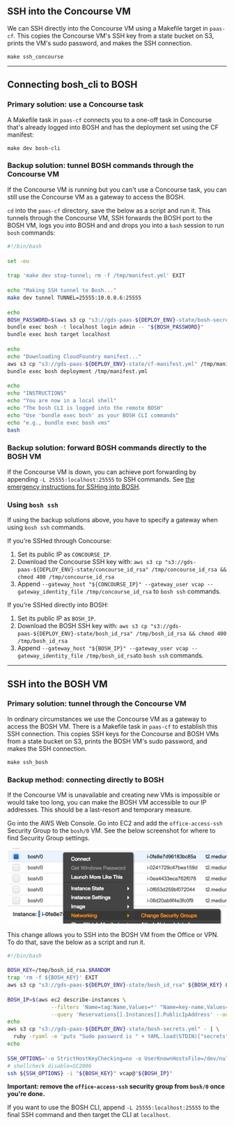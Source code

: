## SSH into the Concourse VM

We can SSH directly into the Concourse VM using a Makefile target in `paas-cf`. This copies the Concourse VM's SSH key from a state bucket on S3, prints the VM's sudo password, and makes the SSH connection.

```
make ssh_concourse
```

---

## Connecting bosh_cli to BOSH

### Primary solution: use a Concourse task

A Makefile task in `paas-cf` connects you to a one-off task in Concourse that's already logged into BOSH and has the deployment set using the CF manifest:

```
make dev bosh-cli
```

### Backup solution: tunnel BOSH commands through the Concourse VM

If the Concourse VM is running but you can't use a Concourse task, you can still use the Concourse VM as a gateway to access the BOSH.

`cd` into the `paas-cf` directory, save the below as a script and run it. This tunnels through the Concourse VM, SSH forwards the BOSH port to the BOSH VM, logs you into BOSH and and drops you into a `bash` session to run `bosh` commands:

```bash
#!/bin/bash

set -eu

trap 'make dev stop-tunnel; rm -f /tmp/manifest.yml' EXIT

echo "Making SSH tunnel to Bosh..."
make dev tunnel TUNNEL=25555:10.0.0.6:25555

echo
BOSH_PASSWORD=$(aws s3 cp "s3://gds-paas-${DEPLOY_ENV}-state/bosh-secrets.yml" - | awk '/bosh_admin_password/ {print $2}')
bundle exec bosh -t localhost login admin -- "${BOSH_PASSWORD}"
bundle exec bosh target localhost

echo
echo "Downloading CloudFoundry manifest..."
aws s3 cp "s3://gds-paas-${DEPLOY_ENV}-state/cf-manifest.yml" /tmp/manifest.yml
bundle exec bosh deployment /tmp/manifest.yml

echo
echo "INSTRUCTIONS"
echo "You are now in a local shell"
echo "The bosh CLI is logged into the remote BOSH"
echo "Use 'bundle exec bosh' as your BOSH CLI commands"
echo "e.g., bundle exec bosh vms"
bash
```

### Backup solution: forward BOSH commands directly to the BOSH VM

If the Concourse VM is down, you can achieve port forwarding by appending `-L 25555:localhost:25555` to SSH commands. See [the emergency instructions for SSHing into BOSH](#backup-method-connecting-directly-to-bosh).

### Using `bosh ssh`

If using the backup solutions above, you have to specify a gateway when using `bosh ssh` commands. 

If you're SSHed through Concourse:

1. Set its public IP as `CONCOURSE_IP`.
2. Download the Concourse SSH key with: `aws s3 cp "s3://gds-paas-${DEPLOY_ENV}-state/concourse_id_rsa" /tmp/concourse_id_rsa && chmod 400 /tmp/concourse_id_rsa`
3. Append `--gateway_host "${CONCOURSE_IP}" --gateway_user vcap --gateway_identity_file /tmp/concourse_id_rsa` to `bosh ssh` commands.

If you're SSHed directly into BOSH:

1. Set its public IP as `BOSH_IP`.
2. Download the BOSH SSH key with: `aws s3 cp "s3://gds-paas-${DEPLOY_ENV}-state/bosh_id_rsa" /tmp/bosh_id_rsa && chmod 400 /tmp/bosh_id_rsa`
3. Append `--gateway_host "${BOSH_IP}" --gateway_user vcap --gateway_identity_file /tmp/bosh_id_rsa`to `bosh ssh` commands.

---

## SSH into the BOSH VM

### Primary solution: tunnel through the Concourse VM

In ordinary circumstances we use the Concourse VM as a gateway to access the BOSH VM. There is a Makefile task in `paas-cf` to establish this SSH connection.  This copies SSH keys for the Concourse and BOSH VMs from a state bucket on S3, prints the BOSH VM's sudo password, and makes the SSH connection.

```
make ssh_bosh
```

### Backup method: connecting directly to BOSH

If the Concourse VM is unavailable and creating new VMs is impossible or would take too long, you can make the BOSH VM accessible to our IP addresses. This should be a last-resort and temporary measure.

Go into the AWS Web Console. Go into EC2 and add the `office-access-ssh` Security Group to the `bosh/0` VM. See the below screenshot for where to find Security Group settings.

![Screenshot of where to find Security Group settings in the AWS Web Console for EC2](../img/where-to-change-security-groups-on-an-ec2-instance.png)

This change allows you to SSH into the BOSH VM from the Office or VPN. To do that, save the below as a script and run it.

```bash
#!/bin/bash

BOSH_KEY=/tmp/bosh_id_rsa.$RANDOM
trap 'rm -f ${BOSH_KEY}' EXIT
aws s3 cp "s3://gds-paas-${DEPLOY_ENV}-state/bosh_id_rsa" ${BOSH_KEY} && chmod 400 ${BOSH_KEY}

BOSH_IP=$(aws ec2 describe-instances \
              --filters 'Name=tag:Name,Values=*' "Name=key-name,Values=${DEPLOY_ENV}_bosh_ssh_key_pair" \
              --query 'Reservations[].Instances[].PublicIpAddress' --output text)
echo
aws s3 cp "s3://gds-paas-${DEPLOY_ENV}-state/bosh-secrets.yml" - | \
  ruby -ryaml -e 'puts "Sudo password is " + YAML.load(STDIN)["secrets"]["bosh_vcap_password_orig"]'
echo

SSH_OPTIONS='-o StrictHostKeyChecking=no -o UserKnownHostsFile=/dev/null -o ServerAliveInterval=60'
# shellcheck disable=SC2086
ssh ${SSH_OPTIONS} -i "${BOSH_KEY}" vcap@"${BOSH_IP}"
```

**Important: remove the `office-access-ssh` security group from `bosh/0` once you're done.**

If you want to use the BOSH CLI, append `-L 25555:localhost:25555` to the final SSH command and then target the CLI at `localhost`.
